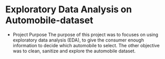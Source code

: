 # **Exploratory Data Analysis on Automobile-dataset**

* Project Purpose
The purpose of this project was to focuses on using exploratory data analysis (EDA), to give the consumer enough information to decide which
automobile to select. The other objective was to clean, sanitize and explore the automobile dataset.
